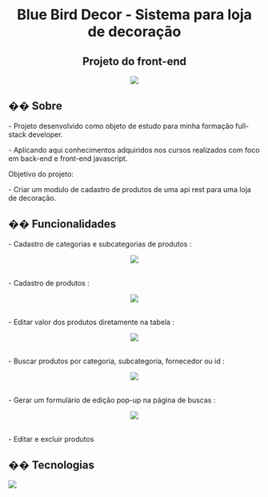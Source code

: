 <h1 align="center">Blue Bird Decor - Sistema para loja de decoração </h1>
<h2 align="center">Projeto do front-end</h2>
<div  align="center">
  <img  src="https://github.com/user-attachments/assets/d56099f5-9f65-4282-a182-870d9fa84388"></img>
</div>


<h2>�� Sobre</h2>
<p>- Projeto desenvolvido como objeto de estudo para minha formação full-stack developer.
<p>- Aplicando aqui conhecimentos adquiridos nos cursos realizados com foco em back-end e front-end javascript.</p>
<p>Objetivo do projeto:</p>
<p>- Criar um modulo de cadastro de produtos de uma api rest para uma loja de decoração.</p>

## �� Funcionalidades
<p>- Cadastro de categorias e subcategorias de produtos :</p>
<div  align="center">
  <img  src="https://github.com/user-attachments/assets/258fdb46-e3dc-4403-ae6d-c930fe92cb78"></img>
</div>
<br>
<p>- Cadastro de produtos :</p>
<div  align="center">
  <img  src="https://github.com/user-attachments/assets/ab227f23-46de-46e6-a2d5-da78b0e3b80b"></img>
</div>
<br>
<p>- Editar valor dos produtos diretamente na tabela :</p>
<div  align="center">
  <img  src="https://github.com/user-attachments/assets/21d8a18d-efa7-425d-aa56-77c9ed31e217"></img>
</div>
<br>
<p>- Buscar produtos por categoria, subcategoria, fornecedor ou id :</p>
<div  align="center">
  <img  src="https://github.com/user-attachments/assets/dc7b4631-32df-4934-9d99-141c98d846ba"></img>
</div>
<br>
<p>- Gerar um formulário de edição pop-up na página de buscas :</p>
<div  align="center">
  <img  src="https://github.com/user-attachments/assets/dd8d0da2-2844-4552-bc00-100d7e698ec7"></img>
</div>
<br>
<p>- Editar e excluir produtos</p>



## �� Tecnologias
<div>
  <img src="https://img.shields.io/badge/JavaScript-F7DF1E?style=for-the-badge&logo=javascript&logoColor=black">
</div>
